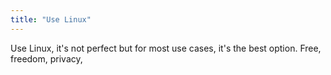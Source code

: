 ```yaml
---
title: "Use Linux"
---
```


Use Linux, it's not perfect but for most use cases, it's the best option. Free, freedom, privacy,
